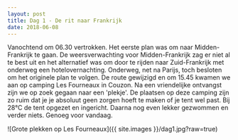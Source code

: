 ```yaml
---
layout: post
title: Dag 1 - De rit naar Frankrijk
date: 2018-06-08
---
```

Vanochtend om 06.30 vertrokken. Het eerste plan was om naar Midden-Frankrijk te gaan. De weersverwachting voor Midden-Frankrijk zag er niet al te best uit en het alternatief was om door te rijden naar Zuid-Frankrijk met onderweg een hotelovernachting. Onderweg, net na Parijs, toch besloten om het originele plan te volgen. De route gewijzigd en om 15.45 kwamen we aan op camping Les Fourneaux in Couzon. Na een vriendelijke ontvangst zijn we op zoek gegaan naar een 'plekje'. De plaatsen op deze camping zijn zo ruim dat je je absoluut geen zorgen hoeft te maken of je tent wel past. Bij 28°C de tent opgezet en ingericht. Daarna nog even lekker gezwommen en verder niets. Genoeg voor vandaag.

![Grote plekken op Les Fourneaux]({{ site.images }}/dag1.jpg?raw=true)
